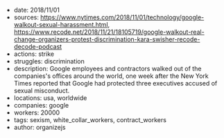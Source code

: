 - date: 2018/11/01
- sources: https://www.nytimes.com/2018/11/01/technology/google-walkout-sexual-harassment.html, https://www.recode.net/2018/11/21/18105719/google-walkout-real-change-organizers-protest-discrimination-kara-swisher-recode-decode-podcast
- actions: strike
- struggles: discrimination
- description: Google employees and contractors walked out of the companies's offices around the world, one week after the New York Times reported that Google had protected three executives accused of sexual misconduct.
- locations: usa, worldwide
- companies: google
- workers: 20000
- tags: sexism, white_collar_workers, contract_workers
- author: organizejs
